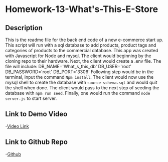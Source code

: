 # Homework-13-What's-This-E-Store


## Description
This is the readme file for the back end code of a new e-commerce start up. This script will run with a sql database to add products, product tags and categories of products to the commercial database. This app was created with Javascript for Node and mysql. The client would beginning by the cloning repo to their hardware. Next, the client would create a .env file. The file will include: 
DB_NAME='What_s_this_db'
DB_USER='root'
DB_PASSWORD='root'
DB_PORT='3306'
Following step would be in the terminal, input the command `Npm install`. The client would now use the mysql shell to create the database with `source schema.sql` and would quit the shell when done. The client would pass to the next step of seeding the database with `npm run seed`. Finally, one would run the command `node server.js` to start server.

## Link to Demo Video
-[Video Link](https://armandoug.github.io/hw-13-demo/)

## Link to Github Repo
-[Github](https://github.com/ArmandoUg/Homework-13-What-s-This-E-Store)